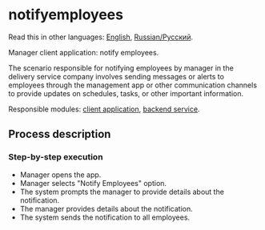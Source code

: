 # notifyemployees

Read this in other languages: [English](notifyemployees.md), [Russian/Русский](notifyemployees.ru.md). 

Manager client application: notify employees.

The scenario responsible for notifying employees by manager in the delivery service company involves sending messages or alerts to employees through the management app or other communication channels to provide updates on schedules, tasks, or other important information.

Responsible modules: [client application](../../frontend/managerclient.md), [backend service](../../backend/managerbackend.md).

## Process description

### Step-by-step execution

- Manager opens the app.
- Manager selects "Notify Employees" option.
- The system prompts the manager to provide details about the notification.
- The manager provides details about the notification.
- The system sends the notification to all employees.
